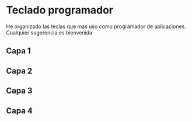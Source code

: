 # Teclado programador

He organizado las teclas que mas uso como programador de aplicaciones. Cualquier sugerencia es bienvenida

##  Capa 1


##  Capa 2


##  Capa 3


##  Capa 4
